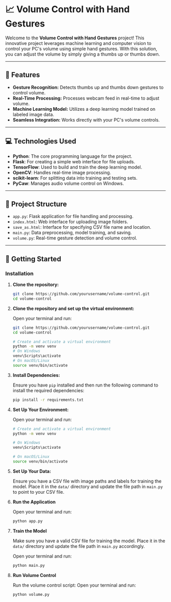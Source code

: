 # 📈 Volume Control with Hand Gestures

Welcome to the **Volume Control with Hand Gestures** project! This innovative project leverages machine learning and computer vision to control your PC's volume using simple hand gestures. With this solution, you can adjust the volume by simply giving a thumbs up or thumbs down.

---

## 🌟 Features

- **Gesture Recognition:** Detects thumbs up and thumbs down gestures to control volume.
- **Real-Time Processing:** Processes webcam feed in real-time to adjust volume.
- **Machine Learning Model:** Utilizes a deep learning model trained on labeled image data.
- **Seamless Integration:** Works directly with your PC's volume controls.

---

## 💻 Technologies Used

- **Python**: The core programming language for the project.
- **Flask**: For creating a simple web interface for file uploads.
- **TensorFlow**: Used to build and train the deep learning model.
- **OpenCV**: Handles real-time image processing.
- **scikit-learn**: For splitting data into training and testing sets.
- **PyCaw**: Manages audio volume control on Windows.

---

## 📂 Project Structure

- `app.py`: Flask application for file handling and processing.
- `index.html`: Web interface for uploading image folders.
- `save_as.html`: Interface for specifying CSV file name and location.
- `main.py`: Data preprocessing, model training, and saving.
- `volume.py`: Real-time gesture detection and volume control.

---

## 🚀 Getting Started

### Installation

1. **Clone the repository:**
   ```bash
   git clone https://github.com/yourusername/volume-control.git
   cd volume-control

2. **Clone the repository and set up the virtual environment:**

   Open your terminal and run:
   ```bash
   git clone https://github.com/yourusername/volume-control.git
   cd volume-control

   # Create and activate a virtual environment
   python -m venv venv
   # On Windows
   venv\Scripts\activate
   # On macOS/Linux
   source venv/bin/activate

3. **Install Dependencies:**

   Ensure you have `pip` installed and then run the following command to install the required dependencies:
   ```bash
   pip install -r requirements.txt

4. **Set Up Your Environment:**

   Open your terminal and run:
   ```bash
   # Create and activate a virtual environment
   python -m venv venv

   # On Windows
   venv\Scripts\activate

   # On macOS/Linux
   source venv/bin/activate

5. **Set Up Your Data:**

   Ensure you have a CSV file with image paths and labels for training the model. Place it in the `data/` directory and update the file path in `main.py` to point to your CSV file.

6. **Run the Application**

   Open your terminal and run:
   ```bash
   python app.py

7. **Train the Model**

   Make sure you have a valid CSV file for training the model. Place it in the `data/` directory and update the file path in `main.py` accordingly.

   Open your terminal and run:
   ```bash
   python main.py

8. **Run Volume Control**

   Run the volume control script:
   Open your terminal and run:
   ```bash
   python volume.py
